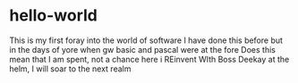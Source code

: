 # hello-world
This is my first foray into the world of software
I have done this before but in the days of yore when gw basic and pascal were at the fore
Does this mean that I am spent, not a chance here i REinvent
WIth Boss Deekay at the helm, I will soar to the next realm
